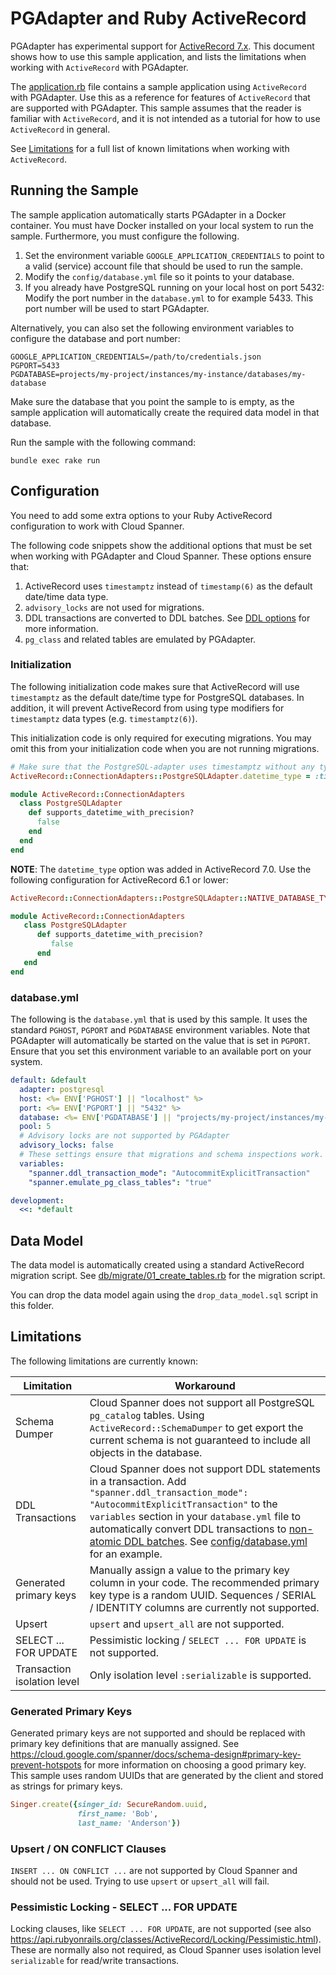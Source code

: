 # PGAdapter and Ruby ActiveRecord

PGAdapter has experimental support for [ActiveRecord 7.x](https://guides.rubyonrails.org/active_record_basics.html).
This document shows how to use this sample application, and lists the
limitations when working with `ActiveRecord` with PGAdapter.

The [application.rb](application.rb) file contains a sample application using `ActiveRecord` with PGAdapter.
Use this as a reference for features of `ActiveRecord` that are supported with PGAdapter. This sample
assumes that the reader is familiar with `ActiveRecord`, and it is not intended as a tutorial for how
to use `ActiveRecord` in general.

See [Limitations](#limitations) for a full list of known limitations when working with `ActiveRecord`.

## Running the Sample
The sample application automatically starts PGAdapter in a Docker container. You must have Docker
installed on your local system to run the sample. Furthermore, you must configure the following.

1. Set the environment variable `GOOGLE_APPLICATION_CREDENTIALS` to point to a valid (service) account file
   that should be used to run the sample.
2. Modify the `config/database.yml` file so it points to your database.
3. If you already have PostgreSQL running on your local host on port 5432: Modify the port number in the
   `database.yml` to for example 5433. This port number will be used to start PGAdapter.

Alternatively, you can also set the following environment variables to configure the database and port number:

```shell
GOOGLE_APPLICATION_CREDENTIALS=/path/to/credentials.json
PGPORT=5433
PGDATABASE=projects/my-project/instances/my-instance/databases/my-database
```

Make sure the database that you point the sample to is empty, as the sample application will
automatically create the required data model in that database.

Run the sample with the following command:

```shell
bundle exec rake run
```


## Configuration
You need to add some extra options to your Ruby ActiveRecord configuration to work with Cloud Spanner.

The following code snippets show the additional options that must be set when working with PGAdapter
and Cloud Spanner. These options ensure that:
1. ActiveRecord uses `timestamptz` instead of `timestamp(6)` as the default date/time data type.
2. `advisory_locks` are not used for migrations.
3. DDL transactions are converted to DDL batches. See [DDL options](../../../docs/ddl.md) for more information.
4. `pg_class` and related tables are emulated by PGAdapter.

### Initialization
The following initialization code makes sure that ActiveRecord will use `timestamptz` as the default
date/time type for PostgreSQL databases. In addition, it will prevent ActiveRecord from using type
modifiers for `timestamptz` data types (e.g. `timestamptz(6)`).

This initialization code is only required for executing migrations. You may omit this from your
initialization code when you are not running migrations.

```ruby
# Make sure that the PostgreSQL-adapter uses timestamptz without any type modifiers.
ActiveRecord::ConnectionAdapters::PostgreSQLAdapter.datetime_type = :timestamptz

module ActiveRecord::ConnectionAdapters
  class PostgreSQLAdapter
    def supports_datetime_with_precision?
      false
    end
  end
end
```

__NOTE__: The `datetime_type` option was added in ActiveRecord 7.0.
Use the following configuration for ActiveRecord 6.1 or lower:

```ruby
ActiveRecord::ConnectionAdapters::PostgreSQLAdapter::NATIVE_DATABASE_TYPES[:datetime] = { name: "timestamptz" }

module ActiveRecord::ConnectionAdapters
   class PostgreSQLAdapter
      def supports_datetime_with_precision?
         false
      end
   end
end
```

### database.yml
The following is the `database.yml` that is used by this sample. It uses the standard
`PGHOST`, `PGPORT` and `PGDATABASE` environment variables. Note that PGAdapter will
automatically be started on the value that is set in `PGPORT`. Ensure that you set this
environment variable to an available port on your system.

```yaml
default: &default
  adapter: postgresql
  host: <%= ENV['PGHOST'] || "localhost" %>
  port: <%= ENV['PGPORT'] || "5432" %>
  database: <%= ENV['PGDATABASE'] || "projects/my-project/instances/my-instance/databases/my-database" %>
  pool: 5
  # Advisory locks are not supported by PGAdapter
  advisory_locks: false
  # These settings ensure that migrations and schema inspections work.
  variables:
    "spanner.ddl_transaction_mode": "AutocommitExplicitTransaction"
    "spanner.emulate_pg_class_tables": "true"

development:
  <<: *default
```

## Data Model
The data model is automatically created using a standard ActiveRecord migration script.
See [db/migrate/01_create_tables.rb](db/migrate/01_create_tables.rb) for the migration script.

You can drop the data model again using the `drop_data_model.sql` script in this folder.


## Limitations
The following limitations are currently known:

| Limitation                     | Workaround                                                                                                                                                                                                                                                                                                                                               |
|--------------------------------|----------------------------------------------------------------------------------------------------------------------------------------------------------------------------------------------------------------------------------------------------------------------------------------------------------------------------------------------------------|
| Schema Dumper                  | Cloud Spanner does not support all PostgreSQL `pg_catalog` tables. Using `ActiveRecord::SchemaDumper` to get export the current schema is not guaranteed to include all objects in the database.                                                                                                                                                         |
| DDL Transactions               | Cloud Spanner does not support DDL statements in a transaction. Add `"spanner.ddl_transaction_mode": "AutocommitExplicitTransaction"` to the `variables` section in your `database.yml` file to automatically convert DDL transactions to [non-atomic DDL batches](../../../docs/ddl.md). See [config/database.yml](config/database.yml) for an example. |
| Generated primary keys         | Manually assign a value to the primary key column in your code. The recommended primary key type is a random UUID. Sequences / SERIAL / IDENTITY columns are currently not supported.                                                                                                                                                                    |
| Upsert                         | `upsert` and `upsert_all` are not supported.                                                                                                                                                                                                                                                                                                             |
| SELECT ... FOR UPDATE          | Pessimistic locking / `SELECT ... FOR UPDATE` is not supported.                                                                                                                                                                                                                                                                                          |
| Transaction isolation level    | Only isolation level `:serializable` is supported.                                                                                                                                                                                                                                                                                                       |

### Generated Primary Keys
Generated primary keys are not supported and should be replaced with primary key definitions that
are manually assigned. See https://cloud.google.com/spanner/docs/schema-design#primary-key-prevent-hotspots
for more information on choosing a good primary key. This sample uses random UUIDs that are generated
by the client and stored as strings for primary keys.

```ruby
Singer.create({singer_id: SecureRandom.uuid,
               first_name: 'Bob',
               last_name: 'Anderson'})
```

### Upsert / ON CONFLICT Clauses
`INSERT ... ON CONFLICT ...` are not supported by Cloud Spanner and should not be used. Trying to
use `upsert` or `upsert_all` will fail.

### Pessimistic Locking - SELECT ... FOR UPDATE
Locking clauses, like `SELECT ... FOR UPDATE`, are not supported (see also https://api.rubyonrails.org/classes/ActiveRecord/Locking/Pessimistic.html).
These are normally also not required, as Cloud Spanner uses isolation level `serializable` for
read/write transactions.
